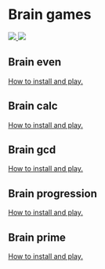 <h1>Brain games</h1>
<p>
  <a href="https://codeclimate.com/github/tretyakov-a/frontend-project-lvl1/maintainability">
    <img src="https://api.codeclimate.com/v1/badges/ebb57fcf672334667b41/maintainability" />
  </a>
  <a href="https://travis-ci.org/tretyakov-a/frontend-project-lvl1">
    <img src="https://travis-ci.org/tretyakov-a/frontend-project-lvl1.svg?branch=master">
  </a>
</p>

<h2>Brain even</h2>
<p>
  <a href="https://asciinema.org/a/edtydMZvyBDnNW1MBwbuCnKFe" target="_blank">
    How to install and play.
  </a>
</p>

<h2>Brain calc</h2>
<p>
  <a href="https://asciinema.org/a/C1TvCFzfPPlRZzotzYPyrtKQy" target="_blank">
    How to install and play.
  </a>
</p>

<h2>Brain gcd</h2>
<p>
  <a href="https://asciinema.org/a/5ArNdRHTZBWo4lMK5jSEnWFaz" target="_blank">
    How to install and play.
  </a>
</p>

<h2>Brain progression</h2>
<p>
  <a href="https://asciinema.org/a/bH7ltrh4xXsCbkKk9u2M9o2cn" target="_blank">
    How to install and play.
  </a>
</p>

<h2>Brain prime</h2>
<p>
  <a href="https://asciinema.org/a/tFc4jDZbwwqVHO77YU8uRkh6y" target="_blank">
    How to install and play.
  </a>
</p>
